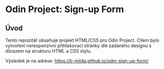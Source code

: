 # Odin Project: Sign-up Form

## Úvod
Tento repozitář obsahuje  projekt HTML/CSS pro Odin Project. Cílem bylo vytvoření neresponzivní přihlašovací stránky dle zadaného designu s důrazem na strukturu HTML a CSS stylu.

Výsledek je na adrese: https://b-milda.github.io/odin-sign-up-form/
